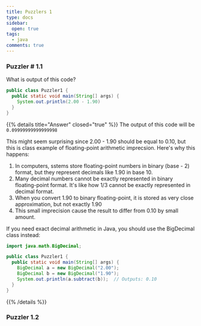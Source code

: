 ```yaml
---
title: Puzzlers 1
type: docs
sidebar:
  open: true
tags:
  - java
comments: true
---
```


### Puzzler # 1.1
What is output of this code?
```java {filename="Puzzler1.java"}
public class Puzzler1 {
  public static void main(String[] args) {
    System.out.println(2.00 - 1.90)
  }
}
```
{{% details title="Answer" closed="true" %}}
The output of this code will be `0.09999999999999998`

This might seem surprising since 2.00 - 1.90 should be equal to 0.10, but this is class example
of floating-point arithmetic imprecsion. Here's why this happens:

1. In computers, sstems store floating-point numbers in binary (base - 2) format, but they represent decimals like 1.90 in base 10.
2. Many decimal numbers cannot be exactly represented in binary floating-point format. It's like how 1/3 cannot be exactly represented in decimal format.
3. When you convert 1.90 to binary floating-point, it is stored as very close approximation, but not exactly 1.90
4. This small imprecision cause the result to differ from 0.10 by small amount.

If you need exact decimal arithmetic in Java, you should use the BigDecimal class instead:
```java {filename="Puzzler1.java"}
import java.math.BigDecimal;

public class Puzzler1 {
  public static void main(String[] args) {
    BigDecimal a = new BigDecimal("2.00");
    BigDecimal b = new BigDecimal("1.90");
    System.out.println(a.subtract(b));  // Outputs: 0.10
  }
}
```
{{% /details %}}

### Puzzler 1.2
